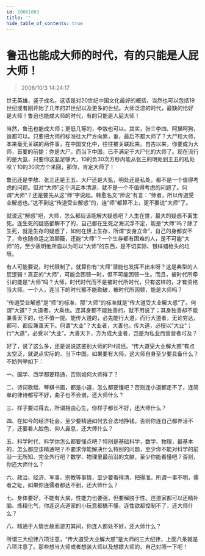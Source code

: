 ```yaml
---
id: 20061003
title: ''
hide_table_of_contents: true
---
```


# 鲁迅也能成大师的时代，有的只能是人屁大师！

> 2006/10/3 14:24:17

世无英雄，竖子成名，这话是对20世纪中国文化最好的概括，当然也可以包括19世纪或者刚开始了几年的21世纪以及更多的世纪。大师泛滥的时代，最缺的恰好是大师！鲁迅也能成大师的时代，有的只能是人屁大师！
 
当然，鲁迅也能成大师；更低几等的，李敖也可以。其实，张三李四、阿猫呵狗，谁都可以。只要把大师的标准往大尸方向靠，谁，最后不都大师了？大尸和大师，本来毫无关联的两件事，在中国文化中，往往被关联起来。自古以来，你要成为大师，首要的前提：你是大尸。而当下中国，已不满足于大尸化的大师了。现在流行的是大虱，只要你这虱足够大，10的负30次方秒内能从张三的明处到王五的私处咬丫10的30次方个来回，那你，肯定大师了！

鲁迅还是李敖、张三还是王五、大尸还是大虱，明处还是私处，都不是一个值得考虑的问题。但对“大师”这个词正本清源，就不是一个不值得考虑的问题了。何谓“大师”？还是要先从这“师”字说起。韩愈名文“师说”有言：“师者，所以传道受业解惑也。”达不到这“传道受业解惑”的，连“师”都算不上，更不要说“大师”了。

就说这“解惑”吧，大师，怎么都应该能解大疑惑吧？人生在世，最大的疑惑不离生死。连生死的疑惑都解不了的，自己都在生死之海沉浮不定，能是“大师”吗？除了生死，就是生存的疑惑了，如何在世上生存，所谓“安身立命”，自己的身都安不了，命也随命运之浪颠簸，还能“大师”？一个生存都有困难的人，是不可能“大师”的，至少表明他所自以为可以“大师”的东西，是不切实际、银样蜡枪头的垃圾。

有人可能要说，时代限制了，就算你有“大师”潜能也发挥不出来呀？这是典型的人屁逻辑！真正的“大师”，可能会困顿一时，但不可能困顿一生。而且，被时代所牵引的能是“大师”吗？大师，时代时代而不是被时代所时代，只有这样的，才有资格当大师。一个人，连当下的时代都不能勘破，被时代所困顿，能是大师吗？

“传道受业解惑”是“师”的标准，那“大师”的标准就是“传大道受大业解大惑”了。何谓“大道”？大道者，大乘也。连其身都不能独善的，就不用说了；其身独善却不能兼善天下的，也不值一提。能传大道的，必先能行大道，而行大道者，无论穷达，都可、都应兼善天下。何谓“大业”？大业者，大善也。传大道，必授以“大业”；行“大道”，必受以“大业”。大善天下，方为成大业者，岂是为私业而营营者可及？

好了，说了这么多，还是说说这鉴别大师的PH试纸。“传大道受大业解大惑”有点太空泛，就说点实际的，当下中国，如果要有大师，这大师自身至少要具备什么？不妨列举如下：

一、国学、西学都要精通，否则如何大师得了？

二、诗词歌赋、琴棋书画，都是小道，怎么都要懂吧？否则连小道都走不了，连简单的律诗都写不好，曲子也不会谱，还大师什么？

三、样子要过得去，所谓相由心生，你样子都长不好，还大师什么？

四、在如今的经济社会，至少要精通如何去合法地挣钱。否则你连自己都养活不了，还要看人脸色、仰人鼻息，还大师什么？

五、科学时代，科学你怎么都要懂点吧？特别是基础科学，数学、物理，最基本的，怎么都应该精通吧？不要求你能解决什么特别的问题，至少你不能对科学的前沿一无所知、完全外行吧？数学、物理里最前沿的文献，至少你能看懂吧？否则，你还大师什么？

六、政治、经济、军事、宗教等事情，至少要看得清、把得准。所谓一事不明，儒者之耻，如果你连儒者都达不到，还大师什么？

七、身体要好，不能有大病，性能力也要强，但要解脱于性。连道家都可以还精补脑、炼精化气，你连这点道家的小玩意都搞不懂，连性欲都控制不了，还大师什么？

八、精通于人情世故而游刃其间，你连人都处不好，还大师什么？

所谓三大纪律八项注意，“传大道受大业解大惑”是大师的三大纪律，上面八条就是八项注意了。那些想当大师或者想装大师以及想嫖大师的，自己对照一下吧！